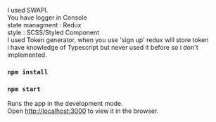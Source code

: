 I used SWAPI. <br />
You have logger in Console <br />
state managment : Redux <br />
style : SCSS/Styled Component <br />
I used Token generator, when you use 'sign up' redux will store token <br />
i have knowledge of Typescript but never used it before so i don't implemented. <br />

### `npm install`

### `npm start`

Runs the app in the development mode.\
Open [http://localhost:3000](http://localhost:3000) to view it in the browser.
